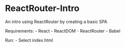 # ReactRouter-Intro

An intro using ReactRouter by creating a basic SPA

Requirements:
	- React
	- ReactDOM
	- ReactRouter
	- Babel

Run:
	- Select index.html